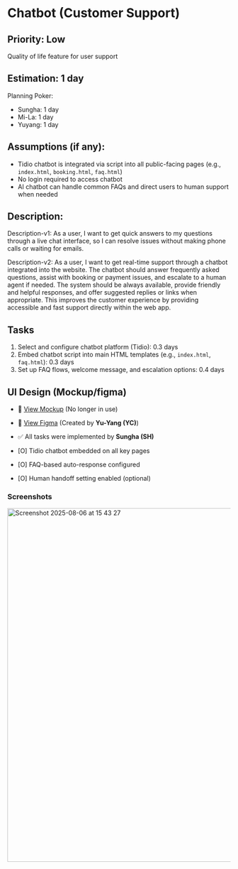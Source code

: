 # Chatbot (Customer Support)

## Priority: Low  
Quality of life feature for user support

## Estimation: 1 day  
Planning Poker:  
* Sungha: 1 day  
* Mi-La: 1 day  
* Yuyang: 1 day  

## Assumptions (if any):  
- Tidio chatbot is integrated via script into all public-facing pages (e.g., `index.html`, `booking.html`, `faq.html`)  
- No login required to access chatbot  
- AI chatbot can handle common FAQs and direct users to human support when needed  

## Description:  
Description-v1: As a user, I want to get quick answers to my questions through a live chat interface, so I can resolve issues without making phone calls or waiting for emails.

Description-v2: As a user, I want to get real-time support through a chatbot integrated into the website. The chatbot should answer frequently asked questions, assist with booking or payment issues, and escalate to a human agent if needed. The system should be always available, provide friendly and helpful responses, and offer suggested replies or links when appropriate. This improves the customer experience by providing accessible and fast support directly within the web app.

## Tasks  

1. Select and configure chatbot platform (Tidio): 0.3 days  
2. Embed chatbot script into main HTML templates (e.g., `index.html`, `faq.html`): 0.3 days  
3. Set up FAQ flows, welcome message, and escalation options: 0.4 days  

## UI Design (Mockup/figma)    
- 🔗 [View Mockup](https://ninjamock.com/s/XRNN7Lx) (No longer in use)
- 🔗 [View Figma](https://www.figma.com/proto/n42s1wX1D6KatzTybRvOqm/UI-CP3407?node-id=0-1&t=u24iLbJqg7FjxBzF-1) (Created by **Yu-Yang (YC)**)

- ✅ All tasks were implemented by **Sungha (SH)**
- [O] Tidio chatbot embedded on all key pages  
- [O] FAQ-based auto-response configured  
- [O] Human handoff setting enabled (optional)

### Screenshots

<img width="1470" height="797" alt="Screenshot 2025-08-06 at 15 43 27" src="https://github.com/user-attachments/assets/815ac100-767d-41a6-9433-1514189044d2" />
